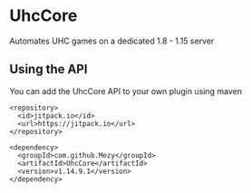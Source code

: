 # UhcCore
Automates UHC games on a dedicated 1.8 - 1.15 server

## Using the API
You can add the UhcCore API to your own plugin using maven
```
<repository>
  <id>jitpack.io</id>
  <url>https://jitpack.io</url>
</repository>
```
```
<dependency>
  <groupId>com.github.Mezy</groupId>
  <artifactId>UhcCore</artifactId>
  <version>v1.14.9.1</version>
</dependency>
```
